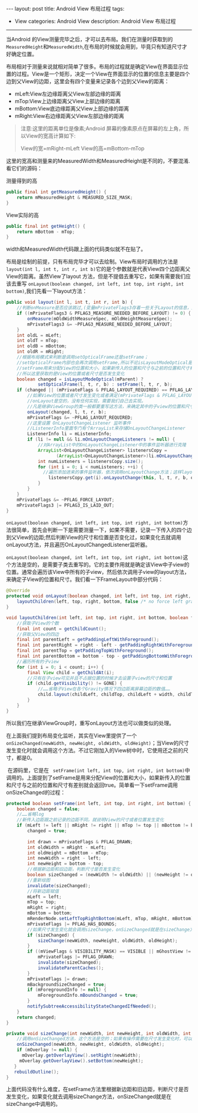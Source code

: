 ​---
layout: post
title: Android View 布局过程
tags:
- View
categories: Android View 
description: Android View 布局过程
---	

当Android 的View测量完毕之后，才可以去布局。我们在测量时获取到的`MeasuredHeight`和`MeasuredWidth`,在布局的时候就会用到，毕竟只有知道尺寸才好确定位置。

布局相对于测量来说就相对简单了很多。布局的过程就是确定View在界面显示位置的过程。View是一个矩形，决定一个View在界面显示的位置的信息主要是四个边到父View的边距，这里会有四个变量来记录各个边到父View的距离：

- mLeft:View左边缘距离父View左部边缘的距离
- mTop:View上边缘距离父View上部边缘的距离
- mBottom:View底边缘距离父View上部边缘的距离
- mRight:View右边缘距离父View左部边缘的距离

>  注意:这里的距离单位是像素;Android 屏幕的像素原点在屏幕的左上角，所以View的宽高计算如下:
>
> View的宽=mRight-mLeft
> View的高=mBottom-mTop

这里的宽高和测量来的MeasuredWidth和MeasuredHeight是不同的，不要混淆.看它们的源码：

测量得到的高

```Java
public final int getMeasuredHeight() {
    return mMeasuredHeight & MEASURED_SIZE_MASK;
}
```

View实际的高

```Java
public final int getHeight() {
    return mBottom - mTop;
}
```

width和MeasuredWidth代码跟上面的代码类似就不在贴了。

布局是绘制的前提，只有布局完毕才可以去绘制。View布局时调用的方法是`layout(int l, int t, int r, int b)`它的是个参数就是代表View四个边距离父View的距离。虽然View了layout 方法，但是不提倡去重写它，如果有需要我们应该去重写 `onLayout(boolean changed, int left, int top, int right, int bottom)`,我们先看一下layout方法：

```Java
public void layout(int l, int t, int r, int b) {
  	//判断onMeasure是否应该跳过,(变量mPrivateFlags3存着一些关于Layout的信息，应该是用来判断View是否测量过，具体的没研究过)
    if ((mPrivateFlags3 & PFLAG3_MEASURE_NEEDED_BEFORE_LAYOUT) != 0) {
        onMeasure(mOldWidthMeasureSpec, mOldHeightMeasureSpec);
        mPrivateFlags3 &= ~PFLAG3_MEASURE_NEEDED_BEFORE_LAYOUT;
    }
    int oldL = mLeft;
    int oldT = mTop;
    int oldB = mBottom;
    int oldR = mRight;
  	//根据布局模式来判断是调用setOpticalFrame还是setFrame；
  	//setOpticalFrame内部也会再次调用setFrame,所以不论isLayoutModeOptical是false还是true，都会调用setFrame
	//setFrame用来分配View的位置和大小，如果新传入的位置和尺寸与之前的位置和尺寸有差别就会返回true。
	//所以这里获取的是View的位置或者尺寸是否发生变化
    boolean changed = isLayoutModeOptical(mParent) ?
            setOpticalFrame(l, t, r, b) : setFrame(l, t, r, b);
    if (changed || (mPrivateFlags & PFLAG_LAYOUT_REQUIRED) == PFLAG_LAYOUT_REQUIRED) {
      	//如果View的位置或者尺寸发生变化或者满足(mPrivateFlags & PFLAG_LAYOUT_REQUIRED) == PFLAG_LAYOUT_REQUIRED,就会首先调用onLayout
      	//onLayout是空的，没有任何实现，需要我们自己去实现。
      	//凡是继承ViewGroup的类一般都要重写这方法，来确定其中的子view的位置和尺寸
        onLayout(changed, l, t, r, b);
        mPrivateFlags &= ~PFLAG_LAYOUT_REQUIRED;
		//这里设置 OnLayoutChangeListener 监听事件
      	//ListenerInfo里面专门有个ArrayList来存储OnLayoutChangeListener
        ListenerInfo li = mListenerInfo;
        if (li != null && li.mOnLayoutChangeListeners != null) {
          	//对ArrayList中的OnLayoutChangeListener中的事件监听器进行克隆
            ArrayList<OnLayoutChangeListener> listenersCopy =
                   (ArrayList<OnLayoutChangeListener>)li.mOnLayoutChangeListeners.clone();
            int numListeners = listenersCopy.size();
            for (int i = 0; i < numListeners; ++i) {
              //遍历添加进来的事件监听器，依次调用onLayoutChange方法；这样layout就能在收到布局发生变化时得到响应了
                listenersCopy.get(i).onLayoutChange(this, l, t, r, b, oldL, oldT, oldR, oldB);
            }
        }
    }
    mPrivateFlags &= ~PFLAG_FORCE_LAYOUT;
    mPrivateFlags3 |= PFLAG3_IS_LAID_OUT;
}
```

`onLayout(boolean changed, int left, int top, int right, int bottom)`方法很简单，首先会判断一下是需要测量一下，如果不需要，记录一下传入的四个边到父View的边距;然后判断View的尺寸和位置是否变化过，如果变化去就调用onLayout方法，并且遍历OnLayoutChangedListener监听器。

`onLayout(boolean changed, int left, int top, int right, int bottom)`这个方法是空的，是需要子类去重写的。它的主要作用就是确定该View中子view的位置。通常会遍历该View中所有的子view，然后依次调用子view的layout方法，来确定子View的位置和尺寸。我们看一下FrameLayout中部分代码：

```Java
@Override
protected void onLayout(boolean changed, int left, int top, int right, int bottom) {
    layoutChildren(left, top, right, bottom, false /* no force left gravity */);
}

void layoutChildren(int left, int top, int right, int bottom, boolean forceLeftGravity) {
  	//获取子View的个数
    final int count = getChildCount();
	//获取父View的四边
    final int parentLeft = getPaddingLeftWithForeground();
    final int parentRight = right - left - getPaddingRightWithForeground();
    final int parentTop = getPaddingTopWithForeground();
    final int parentBottom = bottom - top - getPaddingBottomWithForeground();
	//遍历所有的子view
    for (int i = 0; i < count; i++) {
        final View child = getChildAt(i);
      	//只有在子view可见并且不占据位置的时候才去设置子view的尺寸和位置
        if (child.getVisibility() != GONE) {
			//……省略子View在各个Gravity情况下四边距离屏幕边距的数值……
            child.layout(childLeft, childTop, childLeft + width, childTop + height);
        }
    }
}
```

所以我们在继承ViewGroup时，重写onLayout方法也可以做类似的处理。

​	在上面我们提到布局变化监听，其实在View里提供了一个`onSizeChanged(newWidth, newHeight, oldWidth, oldHeight)`；当View的尺寸发生变化时就会调用这个方法。不过它刚加入的View树中时，它使用还之前的尺寸，都是0。

​	在源码里，它是在 ` setFrame(int left, int top, int right, int bottom)`中调用的。上面提到了setFrame是用来分配View的位置和大小，如果新传入的位置和尺寸与之前的位置和尺寸有差别就会返回true。简单看一下setFrame调用onSizeChanged的过程：

```Java
protected boolean setFrame(int left, int top, int right, int bottom) {
    boolean changed = false;
	//……省略log
	//新传入边距跟之前记录的边距不同，就说明View的尺寸或者位置发生变化
    if (mLeft != left || mRight != right || mTop != top || mBottom != bottom) {
        changed = true;
      
        int drawn = mPrivateFlags & PFLAG_DRAWN;
        int oldWidth = mRight - mLeft;
        int oldHeight = mBottom - mTop;
        int newWidth = right - left;
        int newHeight = bottom - top;
      	//根据新边距和旧边距，判断尺寸是否发生变化
        boolean sizeChanged = (newWidth != oldWidth) || (newHeight != oldHeight);
		//重新绘图
        invalidate(sizeChanged);
		//将新边距赋值
        mLeft = left;
        mTop = top;
        mRight = right;
        mBottom = bottom;
        mRenderNode.setLeftTopRightBottom(mLeft, mTop, mRight, mBottom);
        mPrivateFlags |= PFLAG_HAS_BOUNDS;
      	//如果尺寸发生变化就会调用sizeChange，onSizeChanged就是在sizeChange方法里调用的
        if (sizeChanged) {
            sizeChange(newWidth, newHeight, oldWidth, oldHeight);
        }
        if ((mViewFlags & VISIBILITY_MASK) == VISIBLE || mGhostView != null) {
            mPrivateFlags |= PFLAG_DRAWN;
            invalidate(sizeChanged);
            invalidateParentCaches();
        }
        mPrivateFlags |= drawn;
        mBackgroundSizeChanged = true;
        if (mForegroundInfo != null) {
            mForegroundInfo.mBoundsChanged = true;
        }
        notifySubtreeAccessibilityStateChangedIfNeeded();
    }
    return changed;
}

private void sizeChange(int newWidth, int newHeight, int oldWidth, int oldHeight) {
 	//调用onSizeChanged方法，这个方法是空的；如果有操作需要在尺寸发生变化时，可以重写这个方法
	onSizeChanged(newWidth, newHeight, oldWidth, oldHeight);
	if (mOverlay != null) {
  	  mOverlay.getOverlayView().setRight(newWidth);
   	 mOverlay.getOverlayView().setBottom(newHeight);
   }
   rebuildOutline();
}
```

上面代码没有什么难度，在setFrame方法里根据新边距和旧边距，判断尺寸是否发生变化，如果变化就去调用sizeChange方法，onSizeChanged就是在sizeChange中调用的。

